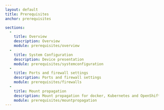 ```yaml
---
layout: default
title: Prerequisites
anchor: prerequisites

sections:
  -
    title: Overview
    description: Overview
    module: prerequisites/overview
  -
    title: System Configuration
    description: Device presentation
    module: prerequisites/systemconfiguration
  -
    title: Ports and firewall settings
    description: Ports and firewall settings
    module: prerequisites/firewalls
  -
    title: Mount propagation
    description: Mount propagation for docker, Kubernetes and OpenShift
    module: prerequisites/mountpropagation
---
```

